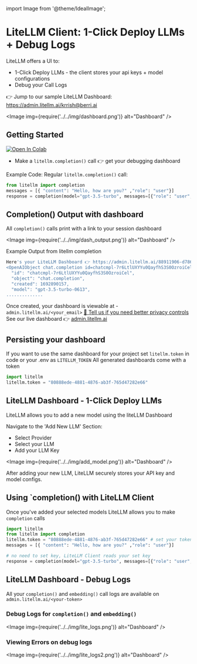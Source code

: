 import Image from '@theme/IdealImage';

# LiteLLM Client: 1-Click Deploy LLMs + Debug Logs
LiteLLM offers a UI to:
* 1-Click Deploy LLMs - the client stores your api keys + model configurations
* Debug your Call Logs 

👉 Jump to our sample LiteLLM Dashboard: https://admin.litellm.ai/krrish@berri.ai

<Image img={require('../../img/dashboard.png')} alt="Dashboard" />

## Getting Started
<a target="_blank" href="https://colab.research.google.com/github/BerriAI/litellm/blob/main/cookbook/liteLLM_OpenAI.ipynb">
  <img src="https://colab.research.google.com/assets/colab-badge.svg" alt="Open In Colab"/>
</a>

* Make a `litellm.completion()` call 👉 get your debugging dashboard  

Example Code: Regular `litellm.completion()` call:
```python
from litellm import completion
messages = [{ "content": "Hello, how are you?" ,"role": "user"}]
response = completion(model="gpt-3.5-turbo", messages=[{"role": "user", "content": "Hi 👋 - i'm openai"}])
```

## Completion() Output with dashboard
All `completion()` calls print with a link to your session dashboard

<Image img={require('../../img/dash_output.png')} alt="Dashboard" />


Example Output from litellm completion
```bash
Here's your LiteLLM Dashboard 👉 https://admin.litellm.ai/88911906-d786-44f2-87c7-9720e6031b45
<OpenAIObject chat.completion id=chatcmpl-7r6LtlUXYYu0QayfhS3S0OzroiCel at 0x7fb307375030> JSON: {
  "id": "chatcmpl-7r6LtlUXYYu0QayfhS3S0OzroiCel",
  "object": "chat.completion",
  "created": 1692890157,
  "model": "gpt-3.5-turbo-0613",
..............

```

Once created, your dashboard is viewable at - `admin.litellm.ai/<your_email>` [👋 Tell us if you need better privacy controls](https://calendly.com/d/4mp-gd3-k5k/berriai-1-1-onboarding-litellm-hosted-version?month=2023-08)
See our live dashboard 👉 [admin.litellm.ai](https://admin.litellm.ai/)



## Persisting your dashboard
If you want to use the same dashboard for your project set
`litellm.token` in code or your .env as `LITELLM_TOKEN`
All generated dashboards come with a token
```python
import litellm
litellm.token = "80888ede-4881-4876-ab3f-765d47282e66"
```

## LiteLLM Dashboard - 1-Click Deploy LLMs
LiteLLM allows you to add a new model using the liteLLM Dashboard 

Navigate to the 'Add New LLM' Section:
* Select Provider
* Select your LLM 
* Add your LLM Key

<Image img={require('../../img/add_model.png')} alt="Dashboard" />

After adding your new LLM, LiteLLM securely stores your API key and model configs. 
## Using `completion() with LiteLLM Client
Once you've added your selected models LiteLLM allows you to make `completion` calls

```python
import litellm
from litellm import completion
litellm.token = "80888ede-4881-4876-ab3f-765d47282e66" # set your token 
messages = [{ "content": "Hello, how are you?" ,"role": "user"}]

# no need to set key, LiteLLM Client reads your set key 
response = completion(model="gpt-3.5-turbo", messages=[{"role": "user", "content": "Hi 👋 - i'm openai"}])
```


## LiteLLM Dashboard - Debug Logs 
All your `completion()` and `embedding()` call logs are available on `admin.litellm.ai/<your-token>`


### Debug Logs for `completion()` and `embedding()`
<Image img={require('../../img/lite_logs.png')} alt="Dashboard" />

### Viewing Errors on debug logs
<Image img={require('../../img/lite_logs2.png')} alt="Dashboard" />



